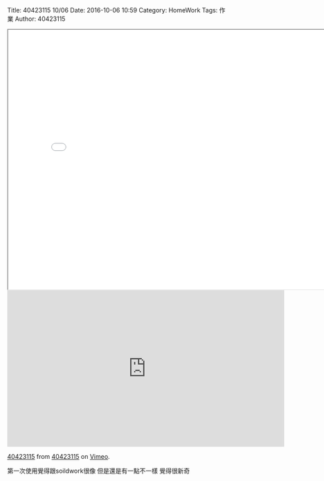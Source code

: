 Title: 40423115 10/06
Date: 2016-10-06 10:59
Category: HomeWork
Tags: 作業
Author: 40423115

<!-- PELICAN_END_SUMMARY -->


<iframe src="./../W10/40423115-2.html" width="800" height="600"></iframe>
<iframe src="https://player.vimeo.com/video/185310643" width="640" height="362" frameborder="0" webkitallowfullscreen mozallowfullscreen allowfullscreen></iframe>
<p><a href="https://vimeo.com/185310643">40423115</a> from <a href="https://vimeo.com/user45926338">40423115</a> on <a href="https://vimeo.com">Vimeo</a>.</p>

第一次使用覺得跟soildwork很像 但是還是有一點不一樣 覺得很新奇